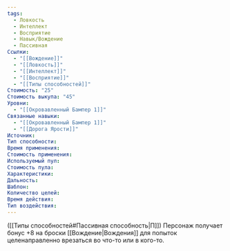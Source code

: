 ```yaml
---
tags:
  - Ловкость
  - Интеллект
  - Восприятие
  - Навык/Вождение
  - Пассивная
Ссылки:
  - "[[Вождение]]"
  - "[[Ловкость]]"
  - "[[Интеллект]]"
  - "[[Восприятие]]"
  - "[[Типы способностей]]"
Стоимость: "25"
Стоимость выкупа: "45"
Уровни:
  - "[[Окровавленный Бампер 1]]"
Связанные навыки:
  - "[[Окровавленный Бампер 1]]"
  - "[[Дорога Ярости]]"
Источник:
Тип способности:
Время применения:
Стоимость применения:
Используемый пул:
Стоимость пула:
Характеристики:
Дальность:
Шаблон:
Количество целей:
Время действия:
Тип воздействия:
---
```

([[Типы способностей#Пассивная способность|П]]) Персонаж получает бонус +8 на броски [[Вождение|Вождения]] для попыток целенаправленно врезаться во что-то или в кого-то. 